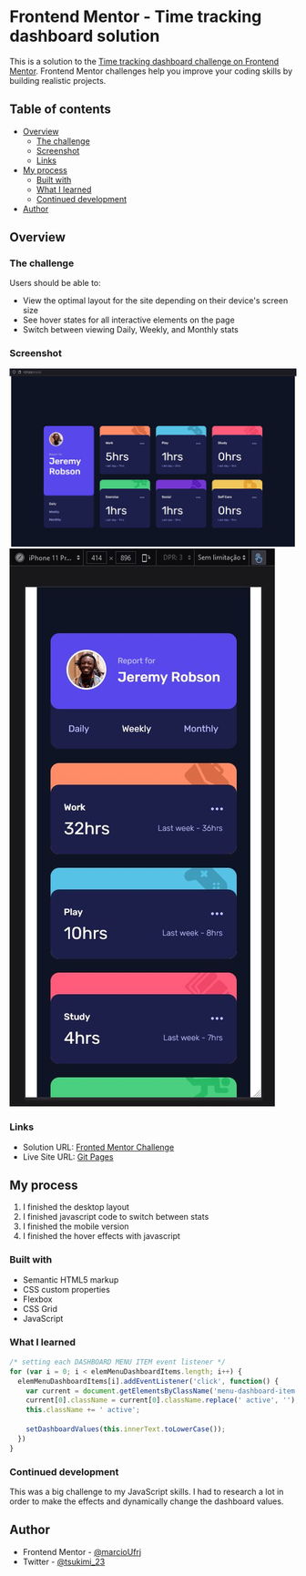 # Frontend Mentor - Time tracking dashboard solution

This is a solution to the [Time tracking dashboard challenge on Frontend Mentor](https://www.frontendmentor.io/challenges/time-tracking-dashboard-UIQ7167Jw). Frontend Mentor challenges help you improve your coding skills by building realistic projects. 

## Table of contents

- [Overview](#overview)
  - [The challenge](#the-challenge)
  - [Screenshot](#screenshot)
  - [Links](#links)
- [My process](#my-process)
  - [Built with](#built-with)
  - [What I learned](#what-i-learned)
  - [Continued development](#continued-development)
- [Author](#author)

## Overview

### The challenge

Users should be able to:

- View the optimal layout for the site depending on their device's screen size
- See hover states for all interactive elements on the page
- Switch between viewing Daily, Weekly, and Monthly stats

### Screenshot

![](./screenshots/desktop-version.JPG)
![](./screenshots/mobile-version.JPG)

### Links

- Solution URL: [Fronted Mentor Challenge](https://www.frontendmentor.io/solutions/time-tracking-dashboard-html-css-javascript-il2sy-Ea6)
- Live Site URL: [Git Pages](https://marcioufrj.github.io/challenge-junior-time-tracking-dashboard/)

## My process

1. I finished the desktop layout
2. I finished javascript code to switch between stats
3. I finished the mobile version
4. I finished the hover effects with javascript

### Built with

- Semantic HTML5 markup
- CSS custom properties
- Flexbox
- CSS Grid
- JavaScript

### What I learned

```js
/* setting each DASHBOARD MENU ITEM event listener */
for (var i = 0; i < elemMenuDashboardItems.length; i++) {
  elemMenuDashboardItems[i].addEventListener('click', function() {
    var current = document.getElementsByClassName('menu-dashboard-item active');
    current[0].className = current[0].className.replace(' active', '');
    this.className += ' active';

    setDashboardValues(this.innerText.toLowerCase());
  })
}
```

### Continued development

This was a big challenge to my JavaScript skills. I had to research a lot in order to make the effects and dynamically change the dashboard values.

## Author

- Frontend Mentor - [@marcioUfrj](https://www.frontendmentor.io/profile/marcioUfrj)
- Twitter - [@tsukimi_23](https://www.twitter.com/tsukimi_23)